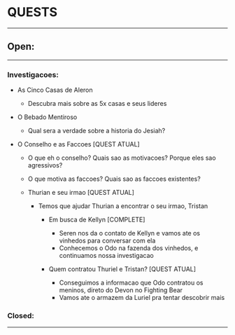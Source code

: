 # QUESTS
----

## Open:
----
### Investigacoes:
 - As Cinco Casas de Aleron
    - Descubra mais sobre as 5x casas e seus lideres

 - O Bebado Mentiroso
    - Qual sera a verdade sobre a historia do Jesiah?

- O Conselho e as Faccoes [QUEST ATUAL]
    - O que eh o conselho? Quais sao as motivacoes? Porque eles sao agressivos?
    - O que motiva as faccoes? Quais sao as faccoes existentes?

    - Thurian e seu irmao [QUEST ATUAL]
        - Temos que ajudar Thurian a encontrar o seu irmao, Tristan

            - Em busca de Kellyn [COMPLETE]
                - Seren nos da o contato de Kellyn e vamos ate os vinhedos para conversar com ela
                - Conhecemos o Odo na fazenda dos vinhedos, e continuamos nossa investigacao

            - Quem contratou Thuriel e Tristan? [QUEST ATUAL]
                - Conseguimos a informacao que Odo contratou os meninos, direto do Devon no Fighting Bear
                - Vamos ate o armazem da Luriel pra tentar descobrir mais

### Closed:
----
